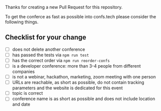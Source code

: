 Thanks for creating a new Pull Request for this repository.

To get the conferce as fast as possible into confs.tech please consider the following things.

## Checklist for your change
- [ ] does not delete another conference
- [ ] has passed the tests via `npm run test`
- [ ] has the correct order via `npm run reorder-confs`
- [ ] is a developer conference: more than 3-4 people from different companies
- [ ] is not a webinar, hackathon, marketing, zoom meeting with one person
- [ ] URLs are reachable, as short as possible, do not contain tracking parameters and the website is dedicated for this event
- [ ] topic is correct
- [ ] conference name is as short as possible and does not include location and date
